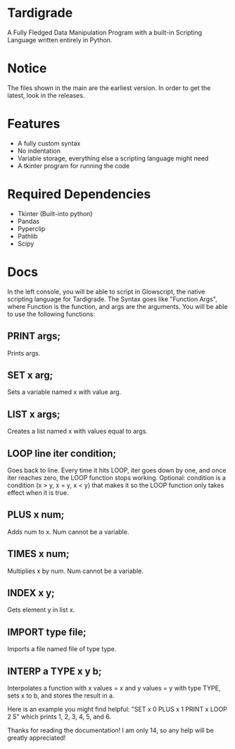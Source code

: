 # Tardigrade
A Fully Fledged Data Manipulation Program with a built-in Scripting Language written entirely in Python.

# Notice
The files shown in the main are the earliest version. In order to get the latest, look in the releases.

# Features
- A fully custom syntax
- No indentation
- Variable storage, everything else a scripting language might need
- A tkinter program for running the code

# Required Dependencies
- Tkinter (Built-into python)
- Pandas
- Pyperclip
- Pathlib
- Scipy

# Docs

In the left console, you will be able to script in Glowscript, the native scripting language for Tardigrade. The Syntax goes like "Function Args", where Function is the function, and args are the arguments. You will be able to use the following functions:

## PRINT args; 
Prints args.
## SET x arg; 
Sets a variable named x with value arg.
## LIST x args; 
Creates a list named x with values equal to args.
## LOOP line iter condition; 
Goes back to line. Every time it hits LOOP, iter goes down by one, and once iter reaches zero, the LOOP function stops working. Optional: condition is a condition (x > y, x = y, x < y) that makes it so the LOOP function only takes effect when it is true.
## PLUS x num;
Adds num to x. Num cannot be a variable.
## TIMES x num;
Multiplies x by num. Num cannot be a variable.
## INDEX x y; 
Gets element y in list x.
## IMPORT type file;
Imports a file named file of type type.
## INTERP a TYPE x y b;
Interpolates a function with x values = x and y values = y with type TYPE, sets x to b, and stores the result in a.

Here is an example you might find helpful:
"SET x 0
PLUS x 1
PRINT x
LOOP 2 5"
which prints 1, 2, 3, 4, 5, and 6.

Thanks for reading the documentation! I am only 14, so any help will be greatly appreciated!
